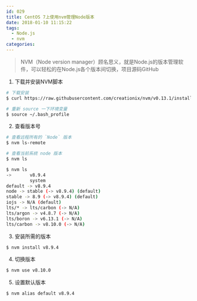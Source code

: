 ```yaml
---
id: 029
title: CentOS 7上使用nvm管理Node版本
date: 2018-01-10 11:15:22
tags:
  - Node.js
  - nvm
categories:
---
```


> NVM（Node version manager）顾名思义，就是Node.js的版本管理软件，可以轻松的在Node.js各个版本间切换，项目源码GitHub

1. 下载并安装NVM脚本
```sh
# 下载安装
$ curl https://raw.githubusercontent.com/creationix/nvm/v0.13.1/install.sh | bash

# 重新 source 一下环境变量
$ source ~/.bash_profile
```

2. 查看版本号
```sh
# 查看远程所有的 `Node` 版本
$ nvm ls-remote

# 查看当前系统 node 版本
$ nvm ls

$ nvm ls
->       v8.9.4
         system
default -> v8.9.4
node -> stable (-> v8.9.4) (default)
stable -> 8.9 (-> v8.9.4) (default)
iojs -> N/A (default)
lts/* -> lts/carbon (-> N/A)
lts/argon -> v4.8.7 (-> N/A)
lts/boron -> v6.13.1 (-> N/A)
lts/carbon -> v8.10.0 (-> N/A)
```

3. 安装所需的版本
```sh
$ nvm install v8.9.4
```

4. 切换版本
```sh
$ nvm use v8.10.0
```

5. 设置默认版本
```sh
$ nvm alias default v8.9.4
```